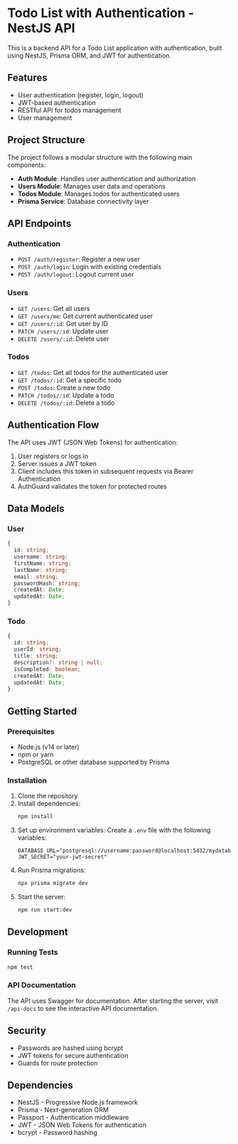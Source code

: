 # Todo List with Authentication - NestJS API

This is a backend API for a Todo List application with authentication, built using NestJS, Prisma ORM, and JWT for authentication.

## Features

- User authentication (register, login, logout)
- JWT-based authentication
- RESTful API for todos management
- User management

## Project Structure

The project follows a modular structure with the following main components:

- **Auth Module**: Handles user authentication and authorization
- **Users Module**: Manages user data and operations
- **Todos Module**: Manages todos for authenticated users
- **Prisma Service**: Database connectivity layer

## API Endpoints

### Authentication

- `POST /auth/register`: Register a new user
- `POST /auth/login`: Login with existing credentials
- `POST /auth/logout`: Logout current user

### Users

- `GET /users`: Get all users
- `GET /users/me`: Get current authenticated user
- `GET /users/:id`: Get user by ID
- `PATCH /users/:id`: Update user
- `DELETE /users/:id`: Delete user

### Todos

- `GET /todos`: Get all todos for the authenticated user
- `GET /todos/:id`: Get a specific todo
- `POST /todos`: Create a new todo
- `PATCH /todos/:id`: Update a todo
- `DELETE /todos/:id`: Delete a todo

## Authentication Flow

The API uses JWT (JSON Web Tokens) for authentication:

1. User registers or logs in
2. Server issues a JWT token
3. Client includes this token in subsequent requests via Bearer Authentication
4. AuthGuard validates the token for protected routes

## Data Models

### User

```typescript
{
  id: string;
  username: string;
  firstName: string;
  lastName: string;
  email: string;
  passwordHash: string;
  createdAt: Date;
  updatedAt: Date;
}
```

### Todo

```typescript
{
  id: string;
  userId: string;
  title: string;
  description?: string | null;
  isCompleted: boolean;
  createdAt: Date;
  updatedAt: Date;
}
```

## Getting Started

### Prerequisites

- Node.js (v14 or later)
- npm or yarn
- PostgreSQL or other database supported by Prisma

### Installation

1. Clone the repository
2. Install dependencies:
   ```bash
   npm install
   ```
3. Set up environment variables:
   Create a `.env` file with the following variables:
   ```
   DATABASE_URL="postgresql://username:password@localhost:5432/mydatabase"
   JWT_SECRET="your-jwt-secret"
   ```
4. Run Prisma migrations:
   ```bash
   npx prisma migrate dev
   ```
5. Start the server:
   ```bash
   npm run start:dev
   ```

## Development

### Running Tests

```bash
npm test
```

### API Documentation

The API uses Swagger for documentation. After starting the server, visit `/api-docs` to see the interactive API documentation.

## Security

- Passwords are hashed using bcrypt
- JWT tokens for secure authentication
- Guards for route protection

## Dependencies

- NestJS - Progressive Node.js framework
- Prisma - Next-generation ORM
- Passport - Authentication middleware
- JWT - JSON Web Tokens for authentication
- bcrypt - Password hashing
